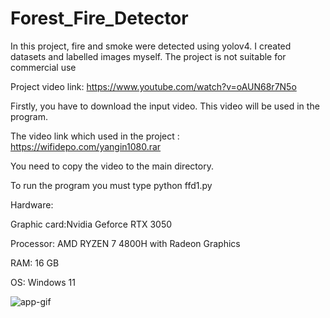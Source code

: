 # Forest_Fire_Detector
In this project, fire and smoke were detected using yolov4. I created datasets and labelled images myself. The project is not suitable for commercial use

Project video link: https://www.youtube.com/watch?v=oAUN68r7N5o

Firstly, you have to download the input video. This video will be used in the program.

The video link which used in the project : https://wifidepo.com/yangin1080.rar

You need to copy the video to the main directory.

To run the program you must type python ffd1.py


Hardware:


Graphic card:Nvidia Geforce RTX 3050

Processor: AMD RYZEN 7 4800H with Radeon Graphics

RAM: 16 GB

OS: Windows 11

![app-gif](https://user-images.githubusercontent.com/60093326/140055261-a9fa4ae0-51ed-484e-b949-56a9a70f2445.gif)

